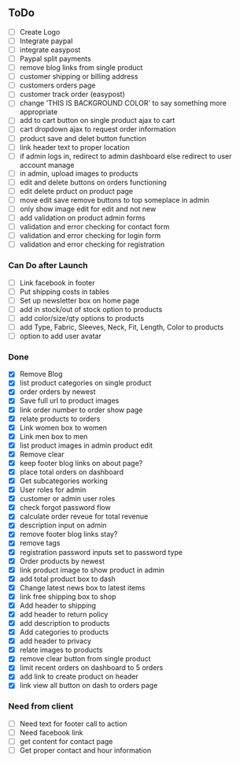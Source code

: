 ## ToDo
- [ ] Create Logo
- [ ] Integrate paypal
- [ ] integrate easypost
- [ ] Paypal split payments
- [ ] remove blog links from single product
- [ ] customer shipping or billing address
- [ ] customers orders page
- [ ] customer track order (easypost)
- [ ] change 'THIS IS BACKGROUND COLOR' to say something more appropriate
- [ ] add to cart button on single product ajax to cart
- [ ] cart dropdown ajax to request order information
- [ ] product save and delet button function
- [ ] link header text to proper location
- [ ] if admin logs in, redirect to admin dashboard else redirect to user account manage
- [ ] in admin, upload images to products
- [ ] edit and delete buttons on orders functioning
- [ ] edit delete prduct on product page
- [ ] move edit save remove buttons to top someplace in admin
- [ ] only show image edit for edit and not new
- [ ] add validation on product admin forms
- [ ] validation and error checking for contact form
- [ ] validation and error checking for login form
- [ ] validation and error checking for registration

### Can Do after Launch
- [ ] Link facebook in footer
- [ ] Put shipping costs in tables
- [ ] Set up newsletter box on home page
- [ ] add in stock/out of stock option to products
- [ ] add color/size/qty options to products
- [ ] add Type, Fabric,  Sleeves, Neck, Fit, Length, Color to products
- [ ] option to add user avatar

### Done
- [x] Remove Blog
- [x] list product categories on single product
- [x] order orders by newest
- [x] Save full url to product images
- [x] link order number to order show page
- [x] relate products to orders
- [x] Link women box to women
- [x] Link men box to men
- [x] list product images in admin product edit
- [x] Remove clear
- [x] keep footer blog links on about page?
- [x] place total orders on dashboard
- [x] Get subcategories working
- [x] User roles for admin
- [x] customer or admin user roles
- [x] check forgot password flow
- [x] calculate order reveue for total revenue
- [x] description input on admin
- [x] remove footer blog links stay?
- [x] remove tags
- [x] registration password inputs set to password type
- [x] Order products by newest
- [x] link product image to show product in admin
- [x] add total product box to dash
- [x] Change latest news box to latest items
- [x] link free shipping box to shop
- [x] Add header to shipping
- [x] add header to return policy
- [x] add description to products
- [x] Add categories to products
- [x] add header to privacy
- [x] relate images to products
- [x] remove clear button from single product
- [x] limit recent orders on dashboard to 5 orders
- [x] add link to create product on header
- [x] link view all button on dash to orders page

### Need from client
- [ ] Need text for footer call to action
- [ ] Need facebook link
- [ ] get content for contact page
- [ ] Get proper contact and hour information
